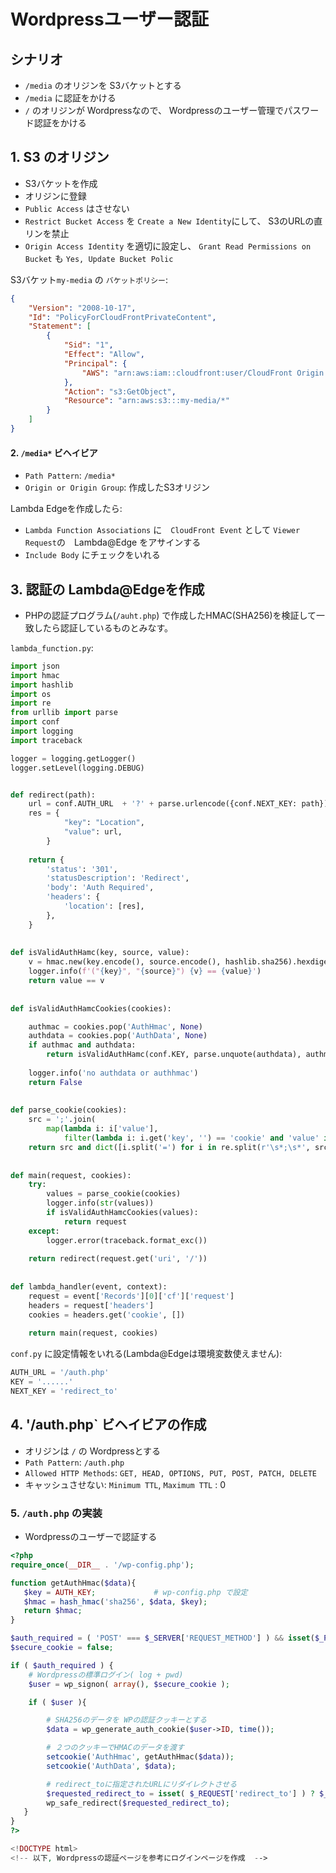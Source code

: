 # Wordpressユーザー認証

## シナリオ

- `/media` のオリジンを S3バケットとする
- `/media` に認証をかける
- `/` のオリジンが Wordpressなので、 Wordpressのユーザー管理でパスワード認証をかける

## 1. S3 のオリジン

- S3バケットを作成
- オリジンに登録
- `Public Access` はさせない
- `Restrict Bucket Access` を `Create a New Identity`にして、 S3のURLの直リンを禁止
- `Origin Access Identity` を適切に設定し、 `Grant Read Permissions on Bucket` も `Yes, Update Bucket Polic`

S3バケット`my-media` の `バケットポリシー`:

~~~json
{
    "Version": "2008-10-17",
    "Id": "PolicyForCloudFrontPrivateContent",
    "Statement": [
        {
            "Sid": "1",
            "Effect": "Allow",
            "Principal": {
                "AWS": "arn:aws:iam::cloudfront:user/CloudFront Origin Access Identity E3VC81AJ9JZ4HH"
            },
            "Action": "s3:GetObject",
            "Resource": "arn:aws:s3:::my-media/*"
        }
    ]
}
~~~

#### 2. `/media*` ビヘイビア

- `Path Pattern`: `/media*`
- `Origin or Origin Group`: 作成したS3オリジン

Lambda Edgeを作成したら:

- `Lambda Function Associations` に　`CloudFront Event` として `Viewer Request`の　Lambda@Edge をアサインする 
- `Include Body`  にチェックをいれる


## 3. 認証の Lambda@Edgeを作成

- PHPの認証プログラム(`/auht.php`) で作成したHMAC(SHA256)を検証して一致したら認証しているものとみなす。

`lambda_function.py`:

~~~py
import json
import hmac
import hashlib
import os
import re
from urllib import parse
import conf
import logging
import traceback

logger = logging.getLogger()
logger.setLevel(logging.DEBUG)


def redirect(path):
    url = conf.AUTH_URL  + '?' + parse.urlencode({conf.NEXT_KEY: path})
    res = {
            "key": "Location",
            "value": url,
        }
        
    return {
        'status': '301',
        'statusDescription': 'Redirect',
        'body': 'Auth Required',
        'headers': {
            'location': [res],
        },
    }
    
    
def isValidAuthHamc(key, source, value):
    v = hmac.new(key.encode(), source.encode(), hashlib.sha256).hexdigest()
    logger.info(f'("{key}", "{source}") {v} == {value}')
    return value == v
    
        
def isValidAuthHamcCookies(cookies):

    authmac = cookies.pop('AuthHmac', None)
    authdata = cookies.pop('AuthData', None)
    if authmac and authdata:
        return isValidAuthHamc(conf.KEY, parse.unquote(authdata), authmac)
        
    logger.info('no authdata or authhmac')
    return False
    
    
def parse_cookie(cookies):
    src = ';'.join(
        map(lambda i: i['value'], 
            filter(lambda i: i.get('key', '') == 'cookie' and 'value' in i, cookies)))
    return src and dict([i.split('=') for i in re.split(r'\s*;\s*', src) if i.find('=') > 0]) or {}
   
   
def main(request, cookies):
    try:
        values = parse_cookie(cookies)
        logger.info(str(values))
        if isValidAuthHamcCookies(values):
            return request
    except:
        logger.error(traceback.format_exc())
    
    return redirect(request.get('uri', '/'))
    
    
def lambda_handler(event, context):
    request = event['Records'][0]['cf']['request']
    headers = request['headers']
    cookies = headers.get('cookie', [])
        
    return main(request, cookies)
~~~

`conf.py` に設定情報をいれる(Lambda@Edgeは環境変数使えません):

~~~py
AUTH_URL = '/auth.php'
KEY = '......'
NEXT_KEY = 'redirect_to'
~~~

## 4. '/auth.php` ビヘイビアの作成

- オリジンは `/` の Wordpressとする
- `Path Pattern`: `/auth.php`
- `Allowed HTTP Methods`:   `GET, HEAD, OPTIONS, PUT, POST, PATCH, DELETE`
- キャッシュさせない: `Minimum TTL`, `Maximum TTL` : 0

### 5. `/auth.php` の実装

- Wordpressのユーザーで認証する

~~~php
<?php
require_once(__DIR__ . '/wp-config.php');

function getAuthHmac($data){
   $key = AUTH_KEY;             # wp-config.php で設定
   $hmac = hash_hmac('sha256', $data, $key);
   return $hmac;
}

$auth_required = ( 'POST' === $_SERVER['REQUEST_METHOD'] ) && isset($_POST['log']) && isset($_POST['pwd']);
$secure_cookie = false;

if ( $auth_required ) { 
    # Wordpressの標準ログイン( log + pwd)
    $user = wp_signon( array(), $secure_cookie );

    if ( $user ){

        # SHA256のデータを WPの認証クッキーとする
        $data = wp_generate_auth_cookie($user->ID, time());     

        # ２つのクッキーでHMACのデータを渡す
	    setcookie('AuthHmac', getAuthHmac($data));
        setcookie('AuthData', $data); 

        # redirect_toに指定されたURLにリダイレクトさせる
        $requested_redirect_to = isset( $_REQUEST['redirect_to'] ) ? $_REQUEST['redirect_to'] : '';
	    wp_safe_redirect($requested_redirect_to);
   }
}
?>

<!DOCTYPE html>
<!-- 以下, Wordpressの認証ページを参考にログインページを作成  -->
~~~